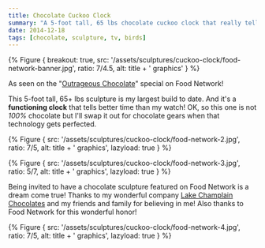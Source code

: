 ```yaml
---
title: Chocolate Cuckoo Clock
summary: "A 5-foot tall, 65 lbs chocolate cuckoo clock that really tells time! Created for the Food Network special 'Outrageous Chocolate.'"
date: 2014-12-18
tags: [chocolate, sculpture, tv, birds]
---
```


{% Figure {
    breakout: true,
    src: '/assets/sculptures/cuckoo-clock/food-network-banner.jpg',
    ratio: 7/4.5,
    alt: title + ' graphics'
} %}

As seen on the "[Outrageous Chocolate](https://www.foodnetwork.com/shows/outrageous/episodes/chocolate)" special on Food Network! 

This 5-foot tall, 65+ lbs sculpture is my largest build to date. And it's a **functioning clock** that tells better time than my watch! OK, so this one is not _100%_ chocolate but I'll swap it out for chocolate gears when that technology gets perfected.

{% Figure {
    src: '/assets/sculptures/cuckoo-clock/food-network-2.jpg',
    ratio: 7/5,
    alt: title + ' graphics',
    lazyload: true
} %}

{% Figure {
    src: '/assets/sculptures/cuckoo-clock/food-network-3.jpg',
    ratio: 5/7,
    alt: title + ' graphics',
    lazyload: true
} %}

Being invited to have a chocolate sculpture featured on Food Network is a dream come true! Thanks to my wonderful company [Lake Champlain Chocolates](http://www.lakechamplainchocolates.com/) and my friends and family for believing in me! Also thanks to Food Network for this wonderful honor!

{% Figure {
    src: '/assets/sculptures/cuckoo-clock/food-network-4.jpg',
    ratio: 7/5,
    alt: title + ' graphics',
    lazyload: true
} %}
